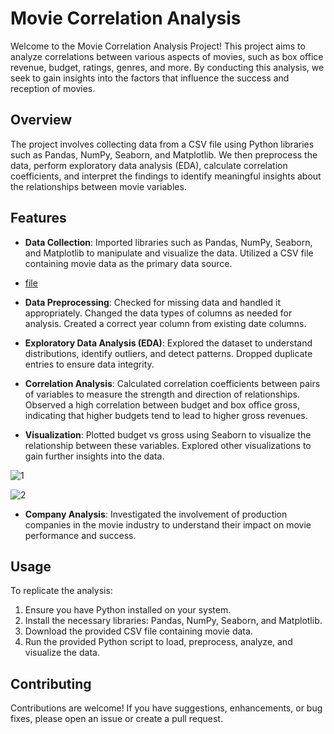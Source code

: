 # Movie Correlation Analysis

Welcome to the Movie Correlation Analysis Project! This project aims to analyze correlations between various aspects of movies, such as box office revenue, budget, ratings, genres, and more. By conducting this analysis, we seek to gain insights into the factors that influence the success and reception of movies.

## Overview

The project involves collecting data from a CSV file using Python libraries such as Pandas, NumPy, Seaborn, and Matplotlib. We then preprocess the data, perform exploratory data analysis (EDA), calculate correlation coefficients, and interpret the findings to identify meaningful insights about the relationships between movie variables.

## Features

- **Data Collection**: Imported libraries such as Pandas, NumPy, Seaborn, and Matplotlib to manipulate and visualize the data. Utilized a CSV file containing movie data as the primary data source.
- [file]()

- **Data Preprocessing**: Checked for missing data and handled it appropriately. Changed the data types of columns as needed for analysis. Created a correct year column from existing date columns.

- **Exploratory Data Analysis (EDA)**: Explored the dataset to understand distributions, identify outliers, and detect patterns. Dropped duplicate entries to ensure data integrity.

- **Correlation Analysis**: Calculated correlation coefficients between pairs of variables to measure the strength and direction of relationships. Observed a high correlation between budget and box office gross, indicating that higher budgets tend to lead to higher gross revenues.

- **Visualization**: Plotted budget vs gross using Seaborn to visualize the relationship between these variables. Explored other visualizations to gain further insights into the data.

![1]()

![2]()

- **Company Analysis**: Investigated the involvement of production companies in the movie industry to understand their impact on movie performance and success.

## Usage

To replicate the analysis:

1. Ensure you have Python installed on your system.
2. Install the necessary libraries: Pandas, NumPy, Seaborn, and Matplotlib.
3. Download the provided CSV file containing movie data.
4. Run the provided Python script to load, preprocess, analyze, and visualize the data.

## Contributing

Contributions are welcome! If you have suggestions, enhancements, or bug fixes, please open an issue or create a pull request.
